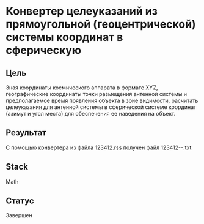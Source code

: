# Конвертер целеуказаний из прямоугольной (геоцентрической) системы координат в сферическую
## Цель
Зная координаты космического аппарата в формате XYZ, географические координаты точки размещения антенной системы и предполагаемое время появления объекта в зоне видимости, расчитать целеуказания для антенной системы в сферической системе координат (азимут и угол места) для обеспечения ее наведения на объект.
## Результат
С помощью конвертера из файла 123412.rss получен файл 123412--.txt
## Stack
Math
## Статус
Завершен
